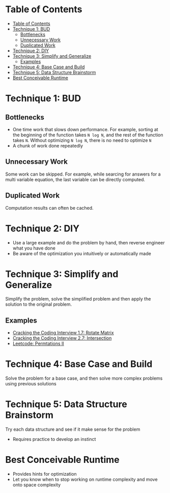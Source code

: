 # Table of Contents

- [Table of Contents](#table-of-contents)
- [Technique 1: BUD](#technique-1-bud)
  - [Bottlenecks](#bottlenecks)
  - [Unnecessary Work](#unnecessary-work)
  - [Duplicated Work](#duplicated-work)
- [Technique 2: DIY](#technique-2-diy)
- [Technique 3: Simplify and Generalize](#technique-3-simplify-and-generalize)
  - [Examples](#examples)
- [Technique 4: Base Case and Build](#technique-4-base-case-and-build)
- [Technique 5: Data Structure Brainstorm](#technique-5-data-structure-brainstorm)
- [Best Conceivable Runtime](#best-conceivable-runtime)

# Technique 1: BUD

## Bottlenecks

- One time work that slows down performance. For example, sorting at the
  beginning of the function takes `N log N`, and the rest of the function takes
  `N`. Without optimizing `N log N`, there is no need to optimize `N`
- A chunk of work done repeatedly

## Unnecessary Work

Some work can be skipped. For example, while searcing for answers for a multi
variable equation, the last variable can be directly computed.

## Duplicated Work

Computation results can often be cached.

# Technique 2: DIY

- Use a large example and do the problem by hand, then reverse engineer what you
  have done
- Be aware of the optimization you intuitively or automatically made

# Technique 3: Simplify and Generalize

Simplify the problem, solve the simplified problem and then apply the solution
to the original problem.

## Examples

- [Cracking the Coding Interview 1.7: Rotate Matrix](../problems/strings-arrays/cci-s1-p7-rotate-matrix/README.md)
- [Cracking the Coding Interview 2.7: Intersection](../problems/linked-lists/cci-s2-p7-intersection/README.md)
- [Leetcode: Permtations II](../problems/recursion-dp/leetcode-0047-permutations-2/README.md)

# Technique 4: Base Case and Build

Solve the problem for a base case, and then solve more complex problems using
previous solutions

# Technique 5: Data Structure Brainstorm

Try each data structure and see if it make sense for the problem

- Requires practice to develop an instinct

# Best Conceivable Runtime

- Provides hints for optimization
- Let you know when to stop working on runtime complexity and move onto space
  complexity
